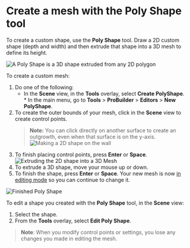 # Create a mesh with the Poly Shape tool

To create a custom shape, use the **Poly Shape** tool. Draw a 2D custom shape (depth and width) and then extrude that shape into a 3D mesh to define its height. 

![A Poly Shape is a 3D shape extruded from any 2D polygon](images/PolyShape_HeaderImage.png)

To create a custom mesh:

1. Do one of the following:
    * In the **Scene** view, in the **Tools** overlay, select **Create PolyShape**.
    * In the main menu, go to **Tools** > **ProBuilder** > **Editors** > **New PolyShape**.
1. To create the outer bounds of your mesh, click in the **Scene** view to create control points.
    > **Note:** You can click directly on another surface to create an outgrowth, even when that surface is on the y-axis. 
    ![Making a 2D shape on the wall](images/PolyShape_Draw1.png)
1. To finish placing control points, press **Enter** or **Space**.
    ![Extruding the 2D shape into a 3D Mesh](images/PolyShape_Draw2.png)
1. To extrude a 3D shape, move your mouse up or down.
1. To finish the shape, press **Enter** or **Space**. Your new mesh is now [in editing mode](polyshape.md) so you can continue to change it.

![Finished Poly Shape](images/PolyShape_Draw3.png)

To edit a shape you created with the **Poly Shape** tool, in the **Scene** view:

1. Select the shape.
1. From the **Tools** overlay, select **Edit Poly Shape**.

> **Note**: When you modify control points or settings, you lose any changes you made in editing the mesh.
